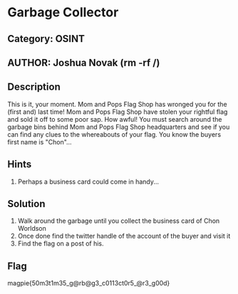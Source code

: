 # Garbage Collector
## Category: OSINT
## AUTHOR: Joshua Novak (rm -rf /)
## Description
This is it, your moment. Mom and Pops Flag Shop has wronged you for the (first and) last time!
Mom and Pops Flag Shop have stolen your rightful flag and sold it off to some poor sap. How awful!
You must search around the garbage bins behind Mom and Pops Flag Shop headquarters and see if you can
find any clues to the whereabouts of your flag. You know the buyers first name is "Chon"...

## Hints
1. Perhaps a business card could come in handy...

## Solution
1. Walk around the garbage until you collect the business card of Chon Worldson
2. Once done find the twitter handle of the account of the buyer and visit it
3. Find the flag on a post of his.

## Flag
magpie{50m3t1m35_g@rb@g3_c0113ct0r5_@r3_g00d}
